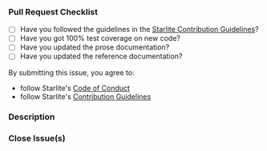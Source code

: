 ### Pull Request Checklist

[//]: # "Please review the [Starlite contribution guidelines](https://github.com/starlite-api/starlite/blob/main/CONTRIBUTING.rst) for this repository."

- [ ] Have you followed the guidelines in the [Starlite Contribution Guidelines](https://github.com/starlite-api/starlite/blob/main/CONTRIBUTING.rst)?
- [ ] Have you got 100% test coverage on new code?
- [ ] Have you updated the prose documentation?
- [ ] Have you updated the reference documentation?

By submitting this issue, you agree to: 
- follow Starlite's [Code of Conduct](https://github.com/starlite-api/.github/blob/main/CODE_OF_CONDUCT.md)
- follow Starlite's [Contribution Guidelines](https://starliteproject.dev/community/contribution-guide/index.html)

### Description

[//]: # "Please describe your pull request for new release changelog purposes"

### Close Issue(s)

[//]: # "Please add in issue numbers this pull request will close, if applicable"
[//]: # "Examples: Fixes #4321 or Closes #1234"
